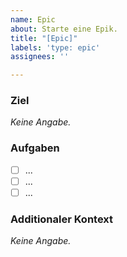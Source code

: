 ```yaml
---
name: Epic
about: Starte eine Epik.
title: "[Epic]"
labels: 'type: epic'
assignees: ''

---
```


### Ziel
*Keine Angabe.*

### Aufgaben
- [ ] ...
- [ ] ...
- [ ] ...

### Additionaler Kontext
*Keine Angabe.*
